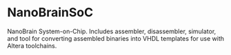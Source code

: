 # NanoBrainSoC

NanoBrain System-on-Chip. Includes assembler, disassembler, simulator, and tool for converting assembled binaries 
into VHDL templates for use with Altera toolchains.
